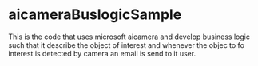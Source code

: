 # aicameraBuslogicSample
This is the code that uses microsoft aicamera and develop business logic such that it describe the object of interest and whenever the objec to fo interest is detected by camera an email is send to it user.
